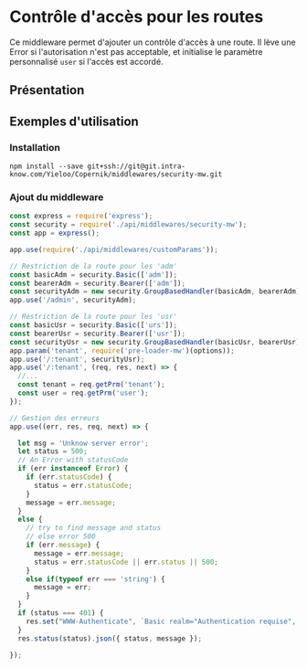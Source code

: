 # Contrôle d'accès pour les routes
Ce middleware permet d'ajouter un contrôle d'accès à une route. Il lève
une Error si l'autorisation n'est pas acceptable, et initialise le
paramètre personnalisé `user` si l'accès est accordé.

## Présentation


## Exemples d'utilisation

### Installation
```
npm install --save git+ssh://git@git.intra-know.com/Yieloo/Copernik/middlewares/security-mw.git
```

### Ajout du middleware

```javascript
const express = require('express');
const security = require('./api/middlewares/security-mw');
const app = express();

app.use(require('./api/middlewares/customParams'));

// Restriction de la route pour les 'adm'
const basicAdm = security.Basic(['adm']);
const bearerAdm = security.Bearer(['adm']);
const securityAdm = new security.GroupBasedHandler(basicAdm, bearerAdm).mw();
app.use('/admin', securityAdm);

// Restriction de la route pour les 'usr'
const basicUsr = security.Basic(['urs']);
const bearerUsr = security.Bearer(['usr']);
const securityUsr = new security.GroupBasedHandler(basicUsr, bearerUsr).mw();
app.param('tenant', require('pre-loader-mw')(options));
app.use('/:tenant', securityUsr);
app.use('/:tenant', (req, res, next) => {
  //...
  const tenant = req.getPrm('tenant');
  const user = req.getPrm('user');
});

// Gestion des erreurs
app.use((err, res, req, next) => {

  let msg = 'Unknow server error';
  let status = 500;
  // An Error with statusCode
  if (err instanceof Error) {
    if (err.statusCode) {
      status = err.statusCode;
    }
    message = err.message;
  }
  else {
    // try to find message and status
    // else error 500
    if (err.message) {
      message = err.message;
      status = err.statusCode || err.status || 500;
    }
    else if(typeof err === 'string') {
      message = err;
    }
  }
  if (status === 401) {
    res.set("WWW-Authenticate", `Basic realm="Authentication requise", charset="UTF-8"`);
  }
  res.status(status).json({ status, message });

});
```

